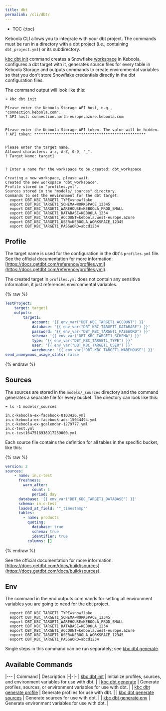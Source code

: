 ```yaml
---
title: dbt
permalink: /cli/dbt/
---
```


* TOC
{:toc}

Keboola CLI allows you to integrate with your dbt project. The commands must be run in a directory with a dbt project 
(i.e., containing `dbt_project.yml`) or its subdirectory.

[kbc dbt init](/cli/commands/dbt/init/) command creates a Snowflake [workspace](https://help.keboola.com/transformations/workspace/)
in Keboola, configures a dbt target with it, generates source files for every table in Keboola Storage and outputs
commands to create environmental variables so that you don't store Snowflake credentials directly in the dbt configuration files. 

The command output will look like this:

```
➜ kbc dbt init

Please enter the Keboola Storage API host, e.g., "connection.keboola.com".
? API host: connection.north-europe.azure.keboola.com


Please enter the Keboola Storage API token. The value will be hidden.
? API token: **************************************************


Please enter the target name.
Allowed characters: a-z, A-Z, 0-9, "_".
? Target Name: target1


? Enter a name for the workspace to be created: dbt_workspace

Creating a new workspace, please wait.
Created the new workspace "dbt_workspace".
Profile stored in "profiles.yml".
Sources stored in the "models/_sources" directory.
Commands to set the environment for the dbt target:
  export DBT_KBC_TARGET1_TYPE=snowflake
  export DBT_KBC_TARGET1_SCHEMA=WORKSPACE_12345
  export DBT_KBC_TARGET1_WAREHOUSE=KEBOOLA_PROD_SMALL
  export DBT_KBC_TARGET1_DATABASE=KEBOOLA_1234
  export DBT_KBC_TARGET1_ACCOUNT=keboola.west-europe.azure
  export DBT_KBC_TARGET1_USER=KEBOOLA_WORKSPACE_12345
  export DBT_KBC_TARGET1_PASSWORD=abcd1234
```

## Profile

The target name is used for the configuration in the dbt's `profiles.yml` file. See the official documentation for more information: [https://docs.getdbt.com/reference/profiles.yml](https://docs.getdbt.com/reference/profiles.yml).

The created target in `profiles.yml` does not contain any sensitive information, it just references environmental variables. 

{% raw  %}
```yaml
TestProject:
    target: target1
    outputs:
        target1:
            account: '{{ env_var("DBT_KBC_TARGET1_ACCOUNT") }}'
            database: '{{ env_var("DBT_KBC_TARGET1_DATABASE") }}'
            password: '{{ env_var("DBT_KBC_TARGET1_PASSWORD") }}'
            schema: '{{ env_var("DBT_KBC_TARGET1_SCHEMA") }}'
            type: '{{ env_var("DBT_KBC_TARGET1_TYPE") }}'
            user: '{{ env_var("DBT_KBC_TARGET1_USER") }}'
            warehouse: '{{ env_var("DBT_KBC_TARGET1_WAREHOUSE") }}'
send_anonymous_usage_stats: false
```
{% endraw %}

## Sources

The sources are stored in the `models/_sources` directory and the command generates a separate file for every bucket. The directory
can look like this:

```
➜ ls -1 models/_sources

in.c-keboola-ex-facebook-8103426.yml
in.c-keboola-ex-facebook-ads-15044494.yml
in.c-keboola-ex-gcalendar-1279777.yml
in.c-test.yml
in.c-test1647518938917259000.yml
```

Each source file contains the definition for all tables in the specific bucket, like this:

{% raw  %}
```yaml
version: 2
sources:
    - name: in.c-test
      freshness:
        warn_after:
            count: 1
            period: day
      database: '{{ env_var("DBT_KBC_TARGET1_DATABASE") }}'
      schema: in.c-test
      loaded_at_field: '"_timestamp"'
      tables:
        - name: products
          quoting:
            database: true
            schema: true
            identifier: true
          columns: []
```
{% endraw %}

See the official documentation for more information: [https://docs.getdbt.com/docs/build/sources](https://docs.getdbt.com/docs/build/sources).

## Env

The command in the end outputs commands for setting all environment variables you are going to need for the dbt project.

```
  export DBT_KBC_TARGET1_TYPE=snowflake
  export DBT_KBC_TARGET1_SCHEMA=WORKSPACE_12345
  export DBT_KBC_TARGET1_WAREHOUSE=KEBOOLA_PROD_SMALL
  export DBT_KBC_TARGET1_DATABASE=KEBOOLA_1234
  export DBT_KBC_TARGET1_ACCOUNT=keboola.west-europe.azure
  export DBT_KBC_TARGET1_USER=KEBOOLA_WORKSPACE_12345
  export DBT_KBC_TARGET1_PASSWORD=abcd1234
  ```

Single steps in this command can be run separately; see [kbc dbt generate](/cli/commands/dbt/generate/).

## Available Commands

|---
| Command | Description
|-|-|-
| [kbc dbt init](/cli/commands/dbt/init/) | Initialize profiles, sources, and environment variables for use with dbt. |
| [kbc dbt generate](/cli/commands/dbt/generate/) | Generate profiles, sources, or environment variables for use with dbt. |
| [kbc dbt generate profile](/cli/commands/dbt/generate/profile/) | Generate profiles for use with dbt. |
| [kbc dbt generate sources](/cli/commands/dbt/generate/sources/) | Generate sources for use with dbt. |
| [kbc dbt generate env](/cli/commands/dbt/generate/env/) | Generate environment variables for use with dbt. |
